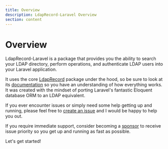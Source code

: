 ```yaml
---
title: Overview
description: LdapRecord-Laravel Overview
section: content
---
```


# Overview

LdapRecord-Laravel is a package that provides you the ability to
search your LDAP directory, perform operations, and authenticate
LDAP users into your Laravel application.

It uses the core [LdapRecord](/docs/core/v2) package under the hood, so be sure to look at its
[documentation](/docs/core/v2) so you have an understanding of how everything works.
It was created with the mindset of porting Laravel's fantastic Eloquent
database ORM to an LDAP equivalent.

If you ever encounter issues or simply need some help getting up and running,
please feel free to [create an issue](https://github.com/DirectoryTree/LdapRecord/issues/new)
and I would be happy to help you out.

If you require immediate support, consider becoming a [sponsor](https://github.com/sponsors/stevebauman)
to receive issue priority so you get up and running as fast as possible.

Let's get started!
